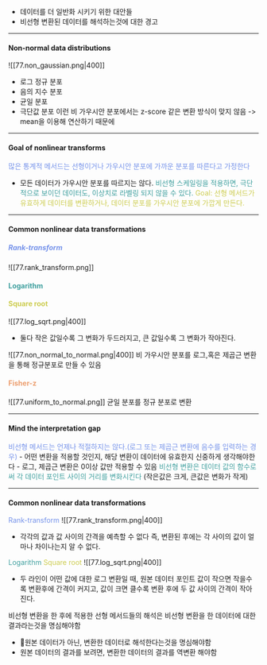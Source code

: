 - 데이터를 더 일반화 시키기 위한 대안들
- 비선형 변환된 데이터를 해석하는것에 대한 경고
---
#### Non-normal data distributions
![[77.non_gaussian.png|400]]
- 로그 정규 분포 
- 음의 지수 분포
- 균일 분포 
- 극단값 분포 
이런 비 가우시안 분포에서는 z-score 같은 변환 방식이 맞지 않음 -> mean을 이용해 연산하기 때문에

---
#### Goal of nonlinear transforms

<span style="color:rgb(118, 147, 234)">많은 통계적 메서드는 선형이거나 가우시안 분포에 가까운 분포를 따른다고 가정한다</span> 
- 모든 데이터가 가우시안 분포를 따르지는 않다.
<span style="color:rgb(64, 160, 159)">비선형 스케일링을 적용하면, 극단적으로 보이던 데이터도, 이상치로 라벨링 되지 않을 수 있다.</span> 
<span style="color:rgb(205, 205, 81)">Goal: 선형 메서드가 유효하게 데이터를 변환하거나, 데이터 분포를 가우시안 분포에 가깝게 만든다.</span> 

___
#### Common nonlinear data transformations

##### <span style="color:rgb(118, 147, 234)">Rank-transform</span>
![[77.rank_transform.png]]
#### <span style="color:rgb(64, 160, 159)">Logarithm</span>

#### <span style="color:rgb(205, 205, 81)">Square root</span> 

![[77.log_sqrt.png|400]]
- 둘다 작은 값일수록 그 변화가 두드러지고, 큰 값일수록 그 변화가 작아진다.

![[77.non_normal_to_normal.png|400]]
비 가우시안 분포를 로그,혹은 제곱근 변환을 통해 정규분포로 만들 수 있음

#### <span style="color:rgb(236, 158, 111)">Fisher-z</span>
![[77.uniform_to_normal.png]]
균일 분포를 정규 분포로 변환

---
#### Mind the interpretation gap

<span style="color:rgb(118, 147, 234)">
비선형 메서드는 언제나 적절하지는 않다.(로그 또는 제곱근 변환에 음수를 입력하는 경우)</span>
- 어떤 변환을 적용할 것인지, 해당 변환이 데이터에 유효한지 신중하게 생각해야한다
- 로그, 제곱근 변환은 0이상 값만 적용할 수 있음
<span style="color:rgb(64, 160, 159)">비선형 변환은 데이터 값의 함수로써 각 데이터 포인트 사이의 거리를 변화시킨다</span> (작은값은 크게, 큰값은 변화가 작게)

---
#### Common nonlinear data transformations

<span style="color:rgb(118, 147, 234)">Rank-transform</span> 
![[77.rank_transform.png|400]]
- 각각의 값과 값 사이의 간격을 예측할 수 없다 즉, 변환된 후에는 각 사이의 값이 얼마나 차이나는지 알 수 없다. 

<span style="color:rgb(64, 160, 159)">Logarithm</span>
<span style="color:rgb(205, 205, 81)">Square root</span>
![[77.log_sqrt.png|400]]
- 두 라인이 어떤 값에 대한 로그 변환일 때, 원본 데이터 포인트 값이 작으면 작을수록 변환후에 간격이 커지고, 값이 크면 클수록 변환 후에 두 값 사이의 간격이 작아진다.

비선형 변환을 한 후에 적용한 선형 메서드들의 해석은 비선형 변환을 한 데이터에 대한 결과라는것을 명심해야함
- 원본 데이터가 아닌, 변환한 데이터로 해석한다는것을 명심해야함
- 원본 데이터의 결과를 보려면, 변환한 데이터의 결과를 역변환 해야함
